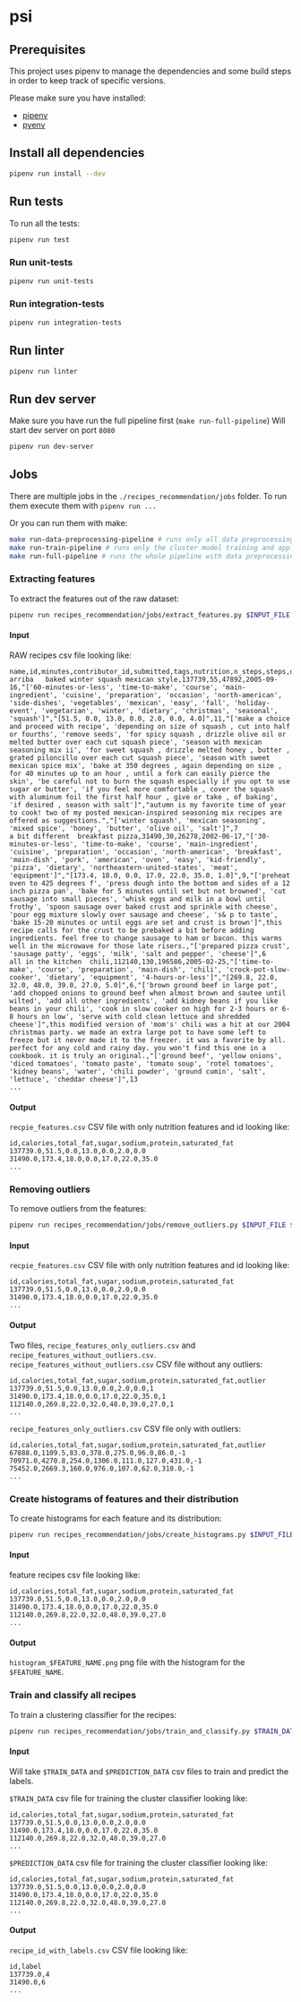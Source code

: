 # psi

## Prerequisites
This project uses pipenv to manage the dependencies and some build steps
in order to keep track of specific versions.

Please make sure you have installed:
* [pipenv](https://pipenv.pypa.io/en/latest/)
* [pyenv](https://github.com/pyenv/pyenv)

## Install all dependencies
```bash
pipenv run install --dev
```

## Run tests
To run all the tests:
```bash
pipenv run test
```

### Run unit-tests
```bash
pipenv run unit-tests
```

### Run integration-tests
```bash
pipenv run integration-tests
```

## Run linter
```bash
pipenv run linter
```

## Run dev server
Make sure you have run the full pipeline first (`make run-full-pipeline`)
Will start dev server on port `8080`
```bash
pipenv run dev-server
```

## Jobs
There are multiple jobs in the `./recipes_recommendation/jobs` folder.
To run them execute them with `pipenv run ...`

Or you can run them with make:

```bash
make run-data-preprocessing-pipeline # runs only all data preprocessing steps (including outlier detection)
make run-train-pipeline # runs only the cluster model training and applies it to all data
make run-full-pipeline # runs the whole pipeline with data preprocessing and training the cluster model/classifier
```

### Extracting features
To extract the features out of the raw dataset:
```bash
pipenv run recipes_recommendation/jobs/extract_features.py $INPUT_FILE $OUTPUT_FOLDER
```

#### Input
RAW recipes csv file looking like:
```csv
name,id,minutes,contributor_id,submitted,tags,nutrition,n_steps,steps,description,ingredients,n_ingredients
arriba   baked winter squash mexican style,137739,55,47892,2005-09-16,"['60-minutes-or-less', 'time-to-make', 'course', 'main-ingredient', 'cuisine', 'preparation', 'occasion', 'north-american', 'side-dishes', 'vegetables', 'mexican', 'easy', 'fall', 'holiday-event', 'vegetarian', 'winter', 'dietary', 'christmas', 'seasonal', 'squash']","[51.5, 0.0, 13.0, 0.0, 2.0, 0.0, 4.0]",11,"['make a choice and proceed with recipe', 'depending on size of squash , cut into half or fourths', 'remove seeds', 'for spicy squash , drizzle olive oil or melted butter over each cut squash piece', 'season with mexican seasoning mix ii', 'for sweet squash , drizzle melted honey , butter , grated piloncillo over each cut squash piece', 'season with sweet mexican spice mix', 'bake at 350 degrees , again depending on size , for 40 minutes up to an hour , until a fork can easily pierce the skin', 'be careful not to burn the squash especially if you opt to use sugar or butter', 'if you feel more comfortable , cover the squash with aluminum foil the first half hour , give or take , of baking', 'if desired , season with salt']","autumn is my favorite time of year to cook! two of my posted mexican-inspired seasoning mix recipes are offered as suggestions.","['winter squash', 'mexican seasoning', 'mixed spice', 'honey', 'butter', 'olive oil', 'salt']",7
a bit different  breakfast pizza,31490,30,26278,2002-06-17,"['30-minutes-or-less', 'time-to-make', 'course', 'main-ingredient', 'cuisine', 'preparation', 'occasion', 'north-american', 'breakfast', 'main-dish', 'pork', 'american', 'oven', 'easy', 'kid-friendly', 'pizza', 'dietary', 'northeastern-united-states', 'meat', 'equipment']","[173.4, 18.0, 0.0, 17.0, 22.0, 35.0, 1.0]",9,"['preheat oven to 425 degrees f', 'press dough into the bottom and sides of a 12 inch pizza pan', 'bake for 5 minutes until set but not browned', 'cut sausage into small pieces', 'whisk eggs and milk in a bowl until frothy', 'spoon sausage over baked crust and sprinkle with cheese', 'pour egg mixture slowly over sausage and cheese', 's& p to taste', 'bake 15-20 minutes or until eggs are set and crust is brown']",this recipe calls for the crust to be prebaked a bit before adding ingredients. feel free to change sausage to ham or bacon. this warms well in the microwave for those late risers.,"['prepared pizza crust', 'sausage patty', 'eggs', 'milk', 'salt and pepper', 'cheese']",6
all in the kitchen  chili,112140,130,196586,2005-02-25,"['time-to-make', 'course', 'preparation', 'main-dish', 'chili', 'crock-pot-slow-cooker', 'dietary', 'equipment', '4-hours-or-less']","[269.8, 22.0, 32.0, 48.0, 39.0, 27.0, 5.0]",6,"['brown ground beef in large pot', 'add chopped onions to ground beef when almost brown and sautee until wilted', 'add all other ingredients', 'add kidney beans if you like beans in your chili', 'cook in slow cooker on high for 2-3 hours or 6-8 hours on low', 'serve with cold clean lettuce and shredded cheese']",this modified version of 'mom's' chili was a hit at our 2004 christmas party. we made an extra large pot to have some left to freeze but it never made it to the freezer. it was a favorite by all. perfect for any cold and rainy day. you won't find this one in a cookbook. it is truly an original.,"['ground beef', 'yellow onions', 'diced tomatoes', 'tomato paste', 'tomato soup', 'rotel tomatoes', 'kidney beans', 'water', 'chili powder', 'ground cumin', 'salt', 'lettuce', 'cheddar cheese']",13
...
```

#### Output
`recpie_features.csv` CSV file with only nutrition features and id looking like: 
```csv
id,calories,total_fat,sugar,sodium,protein,saturated_fat
137739.0,51.5,0.0,13.0,0.0,2.0,0.0
31490.0,173.4,18.0,0.0,17.0,22.0,35.0
...
```

### Removing outliers
To remove outliers from the features:
```bash
pipenv run recipes_recommendation/jobs/remove_outliers.py $INPUT_FILE $OUTPUT_FOLDER
```

#### Input
`recpie_features.csv` CSV file with only nutrition features and id looking like:
```csv
id,calories,total_fat,sugar,sodium,protein,saturated_fat
137739.0,51.5,0.0,13.0,0.0,2.0,0.0
31490.0,173.4,18.0,0.0,17.0,22.0,35.0
...
```

#### Output
Two files, `recipe_features_only_outliers.csv` and `recipe_features_without_outliers.csv`.
`recipe_features_without_outliers.csv` CSV file without any outliers: 
```csv
id,calories,total_fat,sugar,sodium,protein,saturated_fat,outlier
137739.0,51.5,0.0,13.0,0.0,2.0,0.0,1
31490.0,173.4,18.0,0.0,17.0,22.0,35.0,1
112140.0,269.8,22.0,32.0,48.0,39.0,27.0,1
...
```

`recipe_features_only_outliers.csv` CSV file only with outliers: 
```csv
id,calories,total_fat,sugar,sodium,protein,saturated_fat,outlier
67888.0,1109.5,83.0,378.0,275.0,96.0,86.0,-1
70971.0,4270.8,254.0,1306.0,111.0,127.0,431.0,-1
75452.0,2669.3,160.0,976.0,107.0,62.0,310.0,-1
...
```

### Create histograms of features and their distribution
To create histograms for each feature and its distribution:
```bash
pipenv run recipes_recommendation/jobs/create_histograms.py $INPUT_FILE $OUTPUT_FOLDER
```

#### Input
feature recipes csv file looking like:
```csv
id,calories,total_fat,sugar,sodium,protein,saturated_fat
137739.0,51.5,0.0,13.0,0.0,2.0,0.0
31490.0,173.4,18.0,0.0,17.0,22.0,35.0
112140.0,269.8,22.0,32.0,48.0,39.0,27.0
...
```

#### Output
`histogram_$FEATURE_NAME.png` png file with the histogram for the `$FEATURE_NAME`.

### Train and classify all recipes
To train a clustering classifier for the recipes:
```bash
pipenv run recipes_recommendation/jobs/train_and_classify.py $TRAIN_DATA $PREDICTION_DATA $OUTPUT_FOLDER
```

#### Input
Will take `$TRAIN_DATA` and `$PREDICTION_DATA` csv files to train and predict the labels.

`$TRAIN_DATA` csv file for training the cluster classifier looking like:
```csv
id,calories,total_fat,sugar,sodium,protein,saturated_fat
137739.0,51.5,0.0,13.0,0.0,2.0,0.0
31490.0,173.4,18.0,0.0,17.0,22.0,35.0
112140.0,269.8,22.0,32.0,48.0,39.0,27.0
...
```

`$PREDICTION_DATA` csv file for training the cluster classifier looking like:
```csv
id,calories,total_fat,sugar,sodium,protein,saturated_fat
137739.0,51.5,0.0,13.0,0.0,2.0,0.0
31490.0,173.4,18.0,0.0,17.0,22.0,35.0
112140.0,269.8,22.0,32.0,48.0,39.0,27.0
...
```

#### Output
`recipe_id_with_labels.csv` CSV file looking like:
```csv
id,label
137739.0,4
31490.0,6
...
```
